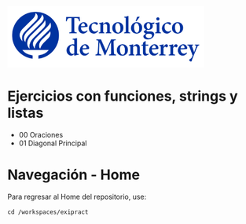 ![Tec de Monterrey](images/logotecmty.png)
# Ejercicios con funciones, strings y listas

- 00 Oraciones
- 01 Diagonal Principal
# Navegación - Home
Para regresar al Home del repositorio, use:

```
cd /workspaces/exipract
```